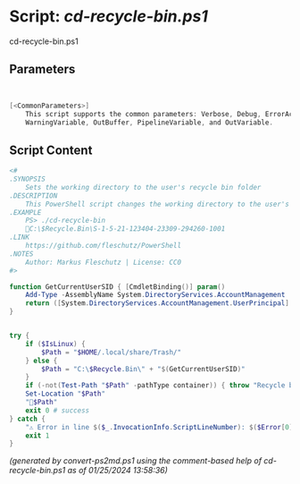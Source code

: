 Script: *cd-recycle-bin.ps1*
========================

cd-recycle-bin.ps1 


Parameters
----------
```powershell


[<CommonParameters>]
    This script supports the common parameters: Verbose, Debug, ErrorAction, ErrorVariable, WarningAction, 
    WarningVariable, OutBuffer, PipelineVariable, and OutVariable.
```

Script Content
--------------
```powershell
<#
.SYNOPSIS
	Sets the working directory to the user's recycle bin folder
.DESCRIPTION
	This PowerShell script changes the working directory to the user's recycle bin folder.
.EXAMPLE
	PS> ./cd-recycle-bin
	📂C:\$Recycle.Bin\S-1-5-21-123404-23309-294260-1001
.LINK
	https://github.com/fleschutz/PowerShell
.NOTES
	Author: Markus Fleschutz | License: CC0
#>

function GetCurrentUserSID { [CmdletBinding()] param()
	Add-Type -AssemblyName System.DirectoryServices.AccountManagement
	return ([System.DirectoryServices.AccountManagement.UserPrincipal]::Current).SID.Value
}


try {
	if ($IsLinux) {
		$Path = "$HOME/.local/share/Trash/"
	} else {
		$Path = "C:\$Recycle.Bin\" + "$(GetCurrentUserSID)"
	}
	if (-not(Test-Path "$Path" -pathType container)) { throw "Recycle bin folder at 📂$Path doesn't exist (yet)" }
	Set-Location "$Path"
	"📂$Path"
	exit 0 # success
} catch {
	"⚠️ Error in line $($_.InvocationInfo.ScriptLineNumber): $($Error[0])"
	exit 1
}
```

*(generated by convert-ps2md.ps1 using the comment-based help of cd-recycle-bin.ps1 as of 01/25/2024 13:58:36)*
